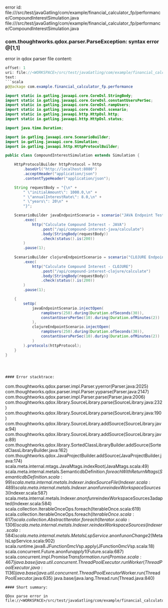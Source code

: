 error id: file://<WORKSPACE>/src/test/javaGatling/com/example/financial_calculator_fp/performance/CompoundInterestSimulation.java
file://<WORKSPACE>/src/test/javaGatling/com/example/financial_calculator_fp/performance/CompoundInterestSimulation.java
### com.thoughtworks.qdox.parser.ParseException: syntax error @[1,1]

error in qdox parser
file content:
```java
offset: 1
uri: file://<WORKSPACE>/src/test/javaGatling/com/example/financial_calculator_fp/performance/CompoundInterestSimulation.java
text:
```scala
p@@ackage com.example.financial_calculator_fp.performance

import static io.gatling.javaapi.core.CoreDsl.StringBody;
import static io.gatling.javaapi.core.CoreDsl.constantUsersPerSec;
import static io.gatling.javaapi.core.CoreDsl.rampUsers;
import static io.gatling.javaapi.core.CoreDsl.scenario;
import static io.gatling.javaapi.http.HttpDsl.http;
import static io.gatling.javaapi.http.HttpDsl.status;

import java.time.Duration;

import io.gatling.javaapi.core.ScenarioBuilder;
import io.gatling.javaapi.core.Simulation;
import io.gatling.javaapi.http.HttpProtocolBuilder;

public class CompoundInterestSimulation extends Simulation {

    HttpProtocolBuilder httpProtocol = http
        .baseUrl("http://localhost:8080")
        .acceptHeader("application/json")
        .contentTypeHeader("application/json");

    String requestBody = "{\n" +
        " \"initialAmount\": 1000.0,\n" + 
        " \"annualInterestRate\": 8.0,\n" + 
        " \"years\": 20\n" + 
        "}";

    ScenarioBuilder javaEndpointScenario = scenario("JAVA Endpoint Test")
        .exec(
            http("Calculate Compound Interest - JAVA")
                .post("/api/compound-interest-java/calculate")
                .body(StringBody(requestBody))
                .check(status().is(200))
        )
        .pause(1);
    
    ScenarioBuilder clojureEndpointScenario = scenario("CLOJURE Endpoint Test")
        .exec(
            http("Calculate Compound Interest - CLOJURE")
                .post("/api/compound-interest-clojure/calculate")
                .body(StringBody(requestBody))
                .check(status().is(200))
        )
        .pause(1);

    {
        setUp(
            javaEndpointScenario.injectOpen(
                rampUsers(250).during(Duration.ofSeconds(30)),
                constantUsersPerSec(10).during(Duration.ofMinutes(2))
            ),
            clojureEndpointScenario.injectOpen(
                rampUsers(250).during(Duration.ofSeconds(30)),
                constantUsersPerSec(10).during(Duration.ofMinutes(2))
            )
        ).protocols(httpProtocol);
    }
}
```

```



#### Error stacktrace:

```
com.thoughtworks.qdox.parser.impl.Parser.yyerror(Parser.java:2025)
	com.thoughtworks.qdox.parser.impl.Parser.yyparse(Parser.java:2147)
	com.thoughtworks.qdox.parser.impl.Parser.parse(Parser.java:2006)
	com.thoughtworks.qdox.library.SourceLibrary.parse(SourceLibrary.java:232)
	com.thoughtworks.qdox.library.SourceLibrary.parse(SourceLibrary.java:190)
	com.thoughtworks.qdox.library.SourceLibrary.addSource(SourceLibrary.java:94)
	com.thoughtworks.qdox.library.SourceLibrary.addSource(SourceLibrary.java:89)
	com.thoughtworks.qdox.library.SortedClassLibraryBuilder.addSource(SortedClassLibraryBuilder.java:162)
	com.thoughtworks.qdox.JavaProjectBuilder.addSource(JavaProjectBuilder.java:174)
	scala.meta.internal.mtags.JavaMtags.indexRoot(JavaMtags.scala:49)
	scala.meta.internal.metals.SemanticdbDefinition$.foreachWithReturnMtags(SemanticdbDefinition.scala:99)
	scala.meta.internal.metals.Indexer.indexSourceFile(Indexer.scala:489)
	scala.meta.internal.metals.Indexer.$anonfun$reindexWorkspaceSources$3(Indexer.scala:587)
	scala.meta.internal.metals.Indexer.$anonfun$reindexWorkspaceSources$3$adapted(Indexer.scala:584)
	scala.collection.IterableOnceOps.foreach(IterableOnce.scala:619)
	scala.collection.IterableOnceOps.foreach$(IterableOnce.scala:617)
	scala.collection.AbstractIterator.foreach(Iterator.scala:1306)
	scala.meta.internal.metals.Indexer.reindexWorkspaceSources(Indexer.scala:584)
	scala.meta.internal.metals.MetalsLspService.$anonfun$onChange$2(MetalsLspService.scala:902)
	scala.runtime.java8.JFunction0$mcV$sp.apply(JFunction0$mcV$sp.scala:18)
	scala.concurrent.Future$.$anonfun$apply$1(Future.scala:687)
	scala.concurrent.impl.Promise$Transformation.run(Promise.scala:467)
	java.base/java.util.concurrent.ThreadPoolExecutor.runWorker(ThreadPoolExecutor.java:1136)
	java.base/java.util.concurrent.ThreadPoolExecutor$Worker.run(ThreadPoolExecutor.java:635)
	java.base/java.lang.Thread.run(Thread.java:840)
```
#### Short summary: 

QDox parse error in file://<WORKSPACE>/src/test/javaGatling/com/example/financial_calculator_fp/performance/CompoundInterestSimulation.java